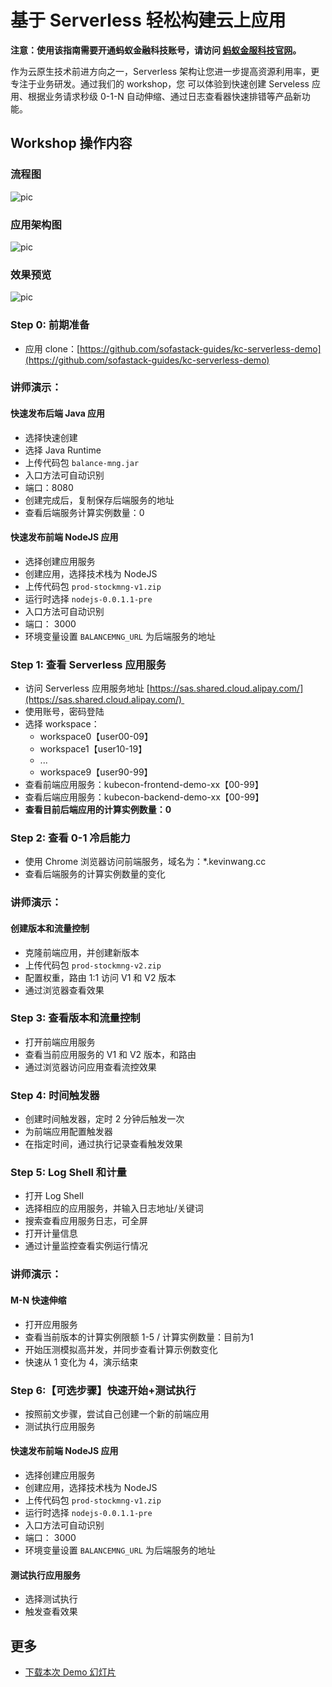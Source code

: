 # 基于 Serverless 轻松构建云上应用

**注意：使用该指南需要开通蚂蚁金融科技账号，请访问 [蚂蚁金服科技官网](https://tech.antfin.com/)。**

作为云原生技术前进方向之一，Serverless 架构让您进一步提高资源利用率，更专注于业务研发。通过我们的 workshop，您
可以体验到快速创建 Serveless 应用、根据业务请求秒级 0-1-N 自动伸缩、通过日志查看器快速排错等产品新功能。

## Workshop 操作内容

### 流程图

![pic](kc-sas.jpg)

### 应用架构图
![pic](arch.jpg)

### 效果预览

![pic](preview-sas.png)

<a name="fxwGD"></a>
### Step 0: 前期准备

- 应用 clone：[https://github.com/sofastack-guides/kc-serverless-demo](https://github.com/sofastack-guides/kc-serverless-demo)

<a name="Wat0u"></a>
### 讲师演示：
<a name="QrSTV"></a>
#### 快速发布后端 Java 应用

- 选择快速创建
- 选择 Java Runtime
- 上传代码包 `balance-mng.jar`
- 入口方法可自动识别
- 端口：8080
- 创建完成后，复制保存后端服务的地址
- 查看后端服务计算实例数量：0
<a name="WGOZU"></a>
#### 快速发布前端 NodeJS 应用

- 选择创建应用服务
- 创建应用，选择技术栈为 NodeJS
- 上传代码包 `prod-stockmng-v1.zip`
- 运行时选择 `nodejs-0.0.1.1-pre`
- 入口方法可自动识别
- 端口： 3000
- 环境变量设置 `BALANCEMNG_URL` 为后端服务的地址

<a name="75JiI"></a>
### Step 1: 查看 Serverless 应用服务

- 访问 Serverless 应用服务地址 [https://sas.shared.cloud.alipay.com/](https://sas.shared.cloud.alipay.com/) 
- 使用账号，密码登陆
- 选择 workspace：
  - workspace0【user00-09】
  - workspace1【user10-19】
  - ...
  - workspace9【user90-99】
- 查看前端应用服务：kubecon-frontend-demo-xx【00-99】
- 查看后端应用服务：kubecon-backend-demo-xx【00-99】
- **查看目前后端应用的计算实例数量：0**

<a name="scmLZ"></a>
### Step 2: 查看 0-1 冷启能力

- 使用 Chrome 浏览器访问前端服务，域名为：*.kevinwang.cc
- 查看后端服务的计算实例数量的变化

<a name="epfI5"></a>
### 讲师演示：
<a name="liSO7"></a>
#### 创建版本和流量控制

- 克隆前端应用，并创建新版本
- 上传代码包 `prod-stockmng-v2.zip`
- 配置权重，路由 1:1 访问 V1 和 V2 版本
- 通过浏览器查看效果

<a name="713LS"></a>
### Step 3: 查看版本和流量控制

- 打开前端应用服务
- 查看当前应用服务的 V1 和 V2 版本，和路由
- 通过浏览器访问应用查看流控效果

<a name="VQrsn"></a>
### Step 4: 时间触发器

- 创建时间触发器，定时 2 分钟后触发一次
- 为前端应用配置触发器
- 在指定时间，通过执行记录查看触发效果
<a name="Ekbs7"></a>
### [](https://github.com/sofastack-guides/kc-serverless-demo#step-2-%E6%9F%A5%E7%9C%8B-0-1-%E5%86%B7%E5%90%AF%E8%83%BD%E5%8A%9B)
<a name="4iW0b"></a>
### Step 5: Log Shell 和计量

- 打开 Log Shell
- 选择相应的应用服务，并输入日志地址/关键词
- 搜索查看应用服务日志，可全屏
- 打开计量信息
- 通过计量监控查看实例运行情况

<a name="KESa0"></a>
### 讲师演示：
<a name="BdZ6q"></a>
#### M-N 快速伸缩

- 打开应用服务
- 查看当前版本的计算实例限额 1-5 / 计算实例数量：目前为1
- 开始压测模拟高并发，并同步查看计算示例数变化
- 快速从 1 变化为 4，演示结束

### Step 6:【可选步骤】快速开始+测试执行

- 按照前文步骤，尝试自己创建一个新的前端应用
- 测试执行应用服务

#### 快速发布前端 NodeJS 应用

- 选择创建应用服务
- 创建应用，选择技术栈为 NodeJS
- 上传代码包 `prod-stockmng-v1.zip`
- 运行时选择 `nodejs-0.0.1.1-pre`
- 入口方法可自动识别
- 端口： 3000
- 环境变量设置 `BALANCEMNG_URL` 为后端服务的地址

#### 测试执行应用服务

- 选择测试执行
- 触发查看效果


## 更多

- [下载本次 Demo 幻灯片](https://gw.alipayobjects.com/os/basement_prod/ce277119-020a-4f59-926d-2331ab7c805b.pdf)
